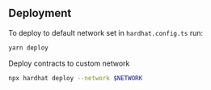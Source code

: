 ## Deployment

To deploy to default network set in `hardhat.config.ts` run:

```bash
yarn deploy
```

Deploy contracts to custom network

```bash
npx hardhat deploy --network $NETWORK
```
